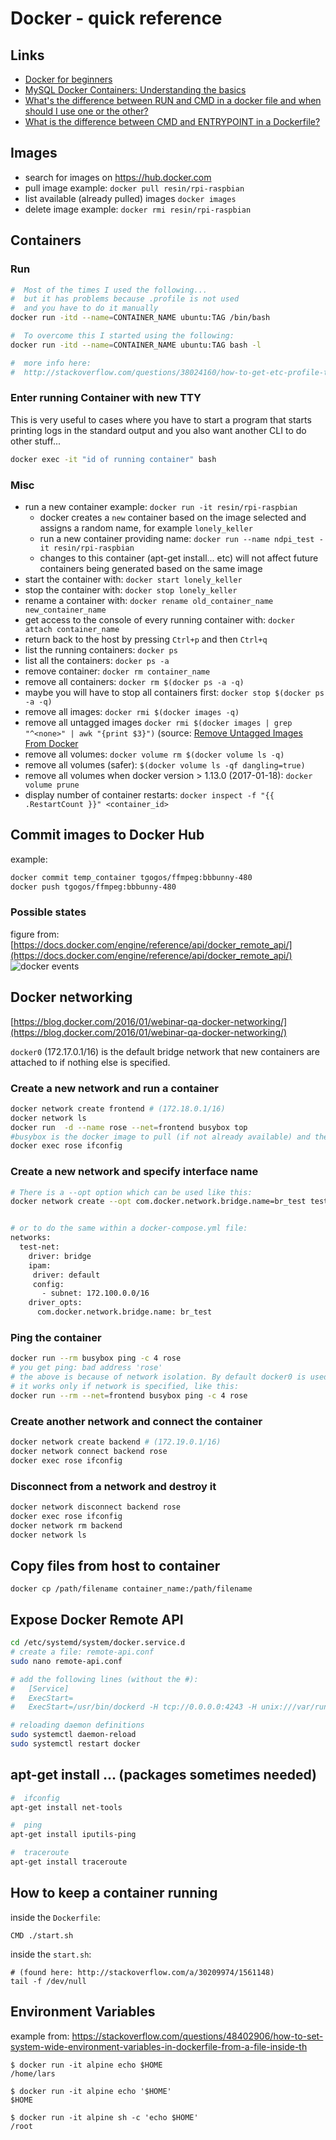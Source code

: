 Docker - quick reference
========================

## Links
 - [Docker for beginners](https://prakhar.me/docker-curriculum/)
 - [MySQL Docker Containers: Understanding the basics](https://severalnines.com/blog/mysql-docker-containers-understanding-basics)
 - [What's the difference between RUN and CMD in a docker file and when should I use one or the other?](http://stackoverflow.com/questions/37461868/whats-the-difference-between-run-and-cmd-in-a-docker-file-and-when-should-i-use/37462208#37462208)
 - [What is the difference between CMD and ENTRYPOINT in a Dockerfile?](http://stackoverflow.com/questions/21553353/what-is-the-difference-between-cmd-and-entrypoint-in-a-dockerfile)
 
## Images
 - search for images on https://hub.docker.com
 - pull image example: `docker pull resin/rpi-raspbian`
 - list available (already pulled) images `docker images`
 - delete image example: `docker rmi resin/rpi-raspbian`

## Containers
### Run

```bash
#  Most of the times I used the following...
#  but it has problems because .profile is not used
#  and you have to do it manually
docker run -itd --name=CONTAINER_NAME ubuntu:TAG /bin/bash

#  To overcome this I started using the following:
docker run -itd --name=CONTAINER_NAME ubuntu:TAG bash -l

#  more info here:
#  http://stackoverflow.com/questions/38024160/how-to-get-etc-profile-to-run-automatically-in-alpine-docker
```

### Enter running Container with new TTY

This is very useful to cases where you have to start a program that starts printing logs in the standard output and you also want another CLI to do other stuff...
```bash
docker exec -it "id of running container" bash
```

### Misc

 - run a new container example: `docker run -it resin/rpi-raspbian`
    - docker creates a `new` container based on the image selected and assigns a random name, for example `lonely_keller`
    - run a new container providing name: `docker run --name ndpi_test -it resin/rpi-raspbian`
    - changes to this container (apt-get install... etc) will not affect future containers being generated based on the same image
 - start the container with: `docker start lonely_keller`
 - stop the container with: `docker stop lonely_keller`
 - rename a container with: `docker rename old_container_name new_container_name`
 - get access to the console of every running container with: `docker attach container_name`
 - return back to the host by pressing `Ctrl+p` and then `Ctrl+q`
 - list the running containers: `docker ps`
 - list all the containers: `docker ps -a`
 - remove container: `docker rm container_name`
 - remove all containers: `docker rm $(docker ps -a -q)`
 - maybe you will have to stop all containers first: `docker stop $(docker ps -a -q)`
 - remove all images: `docker rmi $(docker images -q)`
 - remove all untagged images `docker rmi $(docker images | grep "^<none>" | awk "{print $3}")` (source: [Remove Untagged Images From Docker](http://jimhoskins.com/2013/07/27/remove-untagged-docker-images.html)
 - remove all volumes: `docker volume rm $(docker volume ls -q)`
 - remove all volumes (safer): `$(docker volume ls -qf dangling=true)`
 - remove all volumes when docker version > 1.13.0 (2017-01-18): `docker volume prune`
 - display number of container restarts: `docker inspect -f "{{ .RestartCount }}" <container_id>`
  

## Commit images to Docker Hub
example:
```bash
docker commit temp_container tgogos/ffmpeg:bbbunny-480
docker push tgogos/ffmpeg:bbbunny-480
```

### Possible states
figure from: [https://docs.docker.com/engine/reference/api/docker_remote_api/](https://docs.docker.com/engine/reference/api/docker_remote_api/)
 ![docker events](event_state.png)


## Docker networking
[https://blog.docker.com/2016/01/webinar-qa-docker-networking/](https://blog.docker.com/2016/01/webinar-qa-docker-networking/)

`docker0` (172.17.0.1/16) is the default bridge network that new containers are attached to if nothing else is specified.
### Create a new network and run a container
```bash
docker network create frontend # (172.18.0.1/16)
docker network ls
docker run  -d --name rose --net=frontend busybox top
#busybox is the docker image to pull (if not already available) and then start with command "top"
docker exec rose ifconfig
```

### Create a new network and specify interface name
```bash
# There is a --opt option which can be used like this:
docker network create --opt com.docker.network.bridge.name=br_test test-net


# or to do the same within a docker-compose.yml file:
networks:
  test-net:
    driver: bridge
    ipam:
     driver: default
     config:
       - subnet: 172.100.0.0/16
    driver_opts:
      com.docker.network.bridge.name: br_test
```

### Ping the container
```bash
docker run --rm busybox ping -c 4 rose
# you get ping: bad address 'rose'
# the above is because of network isolation. By default docker0 is used so 'rose' cannot be found.
# it works only if network is specified, like this:
docker run --rm --net=frontend busybox ping -c 4 rose
```

### Create another network and connect the container
```bash
docker network create backend # (172.19.0.1/16)
docker network connect backend rose
docker exec rose ifconfig
```

### Disconnect from a network and destroy it
```bash
docker network disconnect backend rose
docker exec rose ifconfig
docker network rm backend
docker network ls
```

## Copy files from host to container
`docker cp /path/filename container_name:/path/filename`


## Expose Docker Remote API
```bash
cd /etc/systemd/system/docker.service.d
# create a file: remote-api.conf
sudo nano remote-api.conf

# add the following lines (without the #):
#   [Service]
#   ExecStart=
#   ExecStart=/usr/bin/dockerd -H tcp://0.0.0.0:4243 -H unix:///var/run/docker.sock

# reloading daemon definitions
sudo systemctl daemon-reload
sudo systemctl restart docker
```

## apt-get install ... (packages sometimes needed)
```bash
#  ifconfig
apt-get install net-tools

#  ping
apt-get install iputils-ping

#  traceroute
apt-get install traceroute
```

## How to keep a container running

inside the `Dockerfile`:

```
CMD ./start.sh
```

inside the `start.sh`:

```
# (found here: http://stackoverflow.com/a/30209974/1561148)
tail -f /dev/null
```


## Environment Variables

example from: https://stackoverflow.com/questions/48402906/how-to-set-system-wide-environment-variables-in-dockerfile-from-a-file-inside-th

```
$ docker run -it alpine echo $HOME
/home/lars

$ docker run -it alpine echo '$HOME'
$HOME

$ docker run -it alpine sh -c 'echo $HOME'
/root
```
